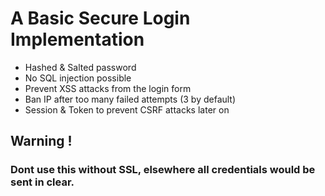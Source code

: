 # A Basic Secure Login Implementation
- Hashed & Salted password
- No SQL injection possible
- Prevent XSS attacks from the login form
- Ban IP after too many failed attempts (3 by default)
- Session & Token to prevent CSRF attacks later on

## Warning !
### Dont use this without SSL, elsewhere all credentials would be sent in clear. 
